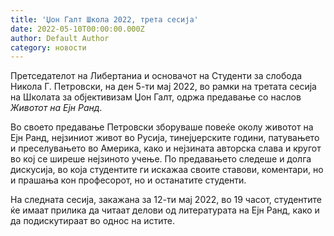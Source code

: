 ```yaml
---
title: 'Џон Галт Школа 2022, трета сесија'
date: 2022-05-10T00:00:00.000Z
author: Default Author
category: новости
---
```


Претседателот на Либертаниа и основачот на Студенти за слобода Никола Г. Петровски, на ден 5-ти мај 2022, во рамки на третата сесија на Школата за објективизам Џон Галт, одржа предавање со наслов _Животот на Ејн Ранд_. 

Во своето предавање Петровски зборуваше повеќе околу животот на Ејн Ранд, нејзиниот живот во Русија, тинејџерските години, патувањето и преселувањето во Америка, како и нејзината авторска слава и кругот во кој се ширеше нејзиното учење. По предавањето следеше и долга дискусија, во која студентите ги искажаа своите ставови, коментари, но и прашања кон професорот, но и останатите студенти.

На следната сесија, закажана за 12-ти мај 2022, во 19 часот, студентите ќе имаат прилика да читаат делови од литературата на Ејн Ранд, како и да подискутираат во однос на истите.
